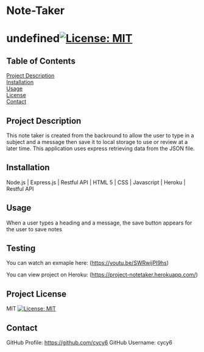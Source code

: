 # Note-Taker
  # undefined[![License: MIT](https://img.shields.io/badge/License-MIT-yellow.svg)](https://opensource.org/licenses/MIT)
  ## Table of Contents  
  [Project Description](#Project-Description)  
  [Installation](#Installation)  
  [Usage](#Usage)     
  [License](#Project-License)  
  [Contact](#Contact)  
  ## Project Description
  This note taker is created from the backround to allow the user to type in a subject and a message then save it to local storage to use or review at a later time. This application uses express retrieving data from the JSON file.
  ## Installation
  Node.js | Express.js | Restful API | HTML 5 | CSS | Javascript | Heroku | Restful API
  ## Usage
  When a user types a heading and a message, the save button appears for the user to save notes
  ## Testing
  You can watch an exmaple here: (https://youtu.be/SWRwijPI9hs)

  You can view project on Heroku: (https://project-notetaker.herokuapp.com/)
  ## Project License
  MIT
  [![License: MIT](https://img.shields.io/badge/License-MIT-yellow.svg)](https://opensource.org/licenses/MIT)
  ## Contact
  GitHub Profile: https://github.com/cycy6
  GitHub Username: cycy6